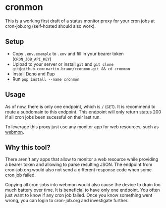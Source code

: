 # cronmon

This is a working first draft of a status monitor proxy for your cron jobs at cron-job.org (self-hosted should also work).

## Setup

- Copy `.env.example` to `.env` and fill in your bearer token (`CRON_JOB_API_KEY`)
- Upload to your server or install `git` and `git clone git@github.com:martin-braun/cronmon.git && cd cronmon`
- Install [Deno](https://deno.land) and [Pup](https://deno.land/x/pup)
- Run `pup install --name cronmon`

## Usage

As of now, there is only one endpoint, which is `/` (`GET`). It is recommend to route a subdomain to this endpoint.
This endpoint will only return status 200 if all cron jobs been sucessful on their last run.

To leverage this proxy just use any monitor app for web resources, such as [webmon](https://github.com/theAkito/webmon).

## Why this tool?

There aren't any apps that allow to monitor a web resource while providing a bearer token and allowing to parse resulting JSON.
The endpoint from cron-job.org would also not send a different response code when some cron job failed.

Copying all cron-jobs into webmon would also cause the device to drain too much battery over time. 
It is beneficial to have only one endpoint. You often just want to know if any cron job failed. Once you know something went wrong,
you can login to cron-job.org and investigate further. 
